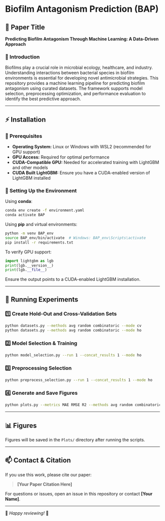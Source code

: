 # **Biofilm Antagonism Prediction (BAP)**

## **📝 Paper Title**
**Predicting Biofilm Antagonism Through Machine Learning: A Data-Driven Approach**

### **📌 Introduction**
Biofilms play a crucial role in microbial ecology, healthcare, and industry. Understanding interactions between bacterial species in biofilm environments is essential for developing novel antimicrobial strategies. This repository provides a machine learning pipeline for predicting biofilm antagonism using curated datasets. The framework supports model selection, preprocessing optimization, and performance evaluation to identify the best predictive approach.

---

## **⚡ Installation**

### **📌 Prerequisites**
- **Operating System:** Linux or Windows with WSL2 (recommended for GPU support)
- **GPU Access:** Required for optimal performance
- **CUDA-Compatible GPU:** Needed for accelerated training with LightGBM and other models
- **CUDA Built LightGBM:** Ensure you have a CUDA-enabled version of LightGBM installed

### **🔧 Setting Up the Environment**

Using **conda**:
```sh
conda env create -f environment.yaml
conda activate BAP
```

Using **pip** and virtual environments:
```sh
python -m venv BAP_env
source BAP_env/bin/activate  # Windows: BAP_env\Scripts\activate
pip install -r requirements.txt
```

To verify GPU support:
```python
import lightgbm as lgb
print(lgb.__version__)
print(lgb.__file__)
```
Ensure the output points to a CUDA-enabled LightGBM installation.

---

## **🚀 Running Experiments**

### **1️⃣ Create Hold-Out and Cross-Validation Sets**
```sh
python datasets.py --methods avg random combinatoric --mode cv
python datasets.py --methods avg random combinatoric --mode ho
```

### **2️⃣ Model Selection & Training**
```sh
python model_selection.py --run 1 --concat_results 1 --mode ho
```

### **3️⃣ Preprocessing Selection**
```sh
python preprocess_selection.py --run 1 --concat_results 1 --mode ho
```

### **4️⃣ Generate and Save Figures**
```sh
python plots.py --metrics MAE RMSE R2 --methods avg random combinatoric --plot_model_selection 1 --plot_preprocess_selection 1
```

---

## **📊 Figures**
Figures will be saved in the `Plots/` directory after running the scripts.

---

## **📫 Contact & Citation**
If you use this work, please cite our paper:

> **[Your Paper Citation Here]**

For questions or issues, open an issue in this repository or contact **[Your Name]**.

---

🎯 *Happy reviewing!* 🚀

